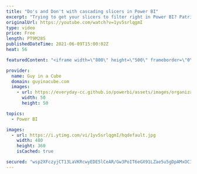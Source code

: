```yaml
---
title: "Do's and Don't with cascading slicers in Power BI"
excerpt: "Trying to get your slicers to filter right in Power BI? Patrick looks at some do's and don'ts with cascading slicers to get you in the right spot.  📢 Become a member: https://guyinacu.be/membership \r \r *******************\r \r Want to take your Power BI skills to the next level? We have training courses"
originalUrl: https://youtube.com/watch?v=1yv5srlqgmI
type: video
price: Free
length: PT9M28S
publishedDateTime: 2021-06-09T15:00:02Z
heat: 56

featuredContent: "<iframe width=\"800\" height=\"500\" frameborder=\"0\" src=\"https://www.youtube.com/embed/1yv5srlqgmI\" allow=\"accelerometer; autoplay; encrypted-media; gyroscope; picture-in-picture\" allowfullscreen></iframe>"

provider:
  name: Guy in a Cube
  domain: guyinacube.com
  images:
    - url: https://everyday-cc.github.io/powerbi/assets/images/organizations/guyinacube.com-50x50.jpg
      width: 50
      height: 50

topics:
  - Power BI

images:
  - url: https://i.ytimg.com/vi/1yv5srlqgmI/hqdefault.jpg
    width: 480
    height: 360
    isCached: true

secured: "wsp2XFczyjCT13LaVKRcwyEDE5lCeAR/Gw3PoIT6eGX91LZae5u5gDpAMxOCIGWY1+wL1h3yN+6VtalJD5j9rCaLXpvZX+LKhO3TkSvRy+oQ5KZKq15tsN52r3OZrNwakg2COLZA2h0pOJaH0VbzqeEipI7P/yl5Cgj8jLHPaMEhRR+FvmDleTsRHeIQkQfBzDZkWGMxB4f9xxh3E0qcsF/MPH9rsygV7xORtmn4eRtSbOhl0xHp/getaaGWp5bs9tCb42Fc5CfWoMwkxZslNK3eSZRXyqsf5XKZhKd4vbc/OnRSuRqbW2VuF+BYntOE22tISj/gqTmGUVvL/+JOGMq2adA/yc0Hbwf7G//AuJiw7tVa5Ww/PIp1HvSdDXJc2VLpTPTll2D3s6gAvDt1kBSzdoo+t3FIy4OH4mOkXF4=;yeUcOWTE4FGBbctyFZbixg=="
---
```



